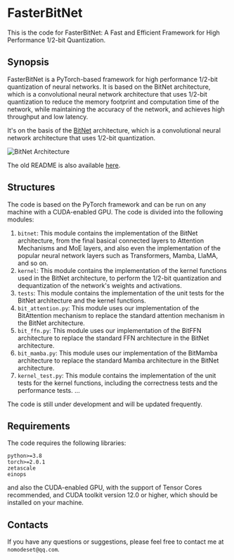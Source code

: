 # FasterBitNet

This is the code for FasterBitNet: A Fast and Efficient Framework for High Performance 1/2-bit Quantization.

## Synopsis

FasterBitNet is a PyTorch-based framework for high performance 1/2-bit quantization of neural networks. It is based on the BitNet architecture, which is a convolutional neural network architecture that uses 1/2-bit quantization to reduce the memory footprint and computation time of the network, while maintaining the accuracy of the network, and achieves high throughput and low latency.

It's on the basis of the [BitNet](https://arxiv.org/abs/1905.09788) architecture, which is a convolutional neural network architecture that uses 1/2-bit quantization.

![BitNet Architecture](bitnet.png)

The old README is also available [here](README_OLD.md).

## Structures

The code is based on the PyTorch framework and can be run on any machine with a CUDA-enabled GPU. The code is divided into the following modules:

1. `bitnet`: This module contains the implementation of the BitNet architecture, from the final basical connected layers to Attention Mechanisms and MoE layers, and also even the implementation of the popular neural network layers such as Transformers, Mamba, LlaMA, and so on.
2. `kernel`: This module contains the implementation of the kernel functions used in the BitNet architecture, to perform the 1/2-bit quantization and dequantization of the network's weights and activations.
3. `tests`: This module contains the implementation of the unit tests for the BitNet architecture and the kernel functions.
4. `bit_attention.py`: This module uses our implementation of the BitAttention mechanism to replace the standard attention mechanism in the BitNet architecture.
5. `bit_ffn.py`: This module uses our implementation of the BitFFN architecture to replace the standard FFN architecture in the BitNet architecture.
6. `bit_mamba.py`: This module uses our implementation of the BitMamba architecture to replace the standard Mamba architecture in the BitNet architecture.
7. `kernel_test.py`: This module contains the implementation of the unit tests for the kernel functions, including the correctness tests and the performance tests.
...

The code is still under development and will be updated frequently.

## Requirements

The code requires the following libraries:

```requirements
python>=3.8
torch>=2.0.1
zetascale
einops
```

and also the CUDA-enabled GPU, with the support of Tensor Cores recommended, and CUDA toolkit version 12.0 or higher, which should be installed on your machine.

## Contacts

If you have any questions or suggestions, please feel free to contact me at ```nomodeset@qq.com```.


